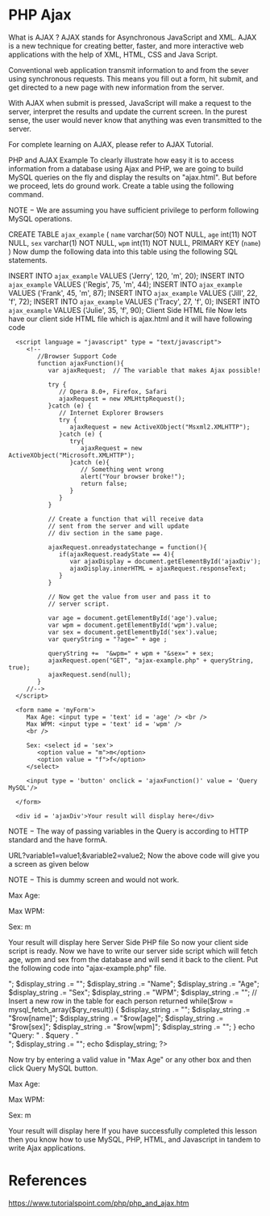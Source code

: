 # PHP Ajax

What is AJAX ?
AJAX stands for Asynchronous JavaScript and XML. AJAX is a new technique for creating better, faster, and more interactive web applications with the help of XML, HTML, CSS and Java Script.

Conventional web application transmit information to and from the sever using synchronous requests. This means you fill out a form, hit submit, and get directed to a new page with new information from the server.

With AJAX when submit is pressed, JavaScript will make a request to the server, interpret the results and update the current screen. In the purest sense, the user would never know that anything was even transmitted to the server.

For complete learning on AJAX, please refer to AJAX Tutorial.

PHP and AJAX Example
To clearly illustrate how easy it is to access information from a database using Ajax and PHP, we are going to build MySQL queries on the fly and display the results on "ajax.html". But before we proceed, lets do ground work. Create a table using the following command.

NOTE − We are assuming you have sufficient privilege to perform following MySQL operations.

CREATE TABLE `ajax_example` (
   `name` varchar(50) NOT NULL,
   `age` int(11) NOT NULL,
   `sex` varchar(1) NOT NULL,
   `wpm` int(11) NOT NULL,
   PRIMARY KEY  (`name`)
)
Now dump the following data into this table using the following SQL statements.

INSERT INTO `ajax_example` VALUES ('Jerry', 120, 'm', 20);
INSERT INTO `ajax_example` VALUES ('Regis', 75, 'm', 44);
INSERT INTO `ajax_example` VALUES ('Frank', 45, 'm', 87);
INSERT INTO `ajax_example` VALUES ('Jill', 22, 'f', 72);
INSERT INTO `ajax_example` VALUES ('Tracy', 27, 'f', 0);
INSERT INTO `ajax_example` VALUES ('Julie', 35, 'f', 90);
Client Side HTML file
Now lets have our client side HTML file which is ajax.html and it will have following code

<html>
   <body>

      <script language = "javascript" type = "text/javascript">
         <!--
            //Browser Support Code
            function ajaxFunction(){
               var ajaxRequest;  // The variable that makes Ajax possible!

               try {
                  // Opera 8.0+, Firefox, Safari
                  ajaxRequest = new XMLHttpRequest();
               }catch (e) {
                  // Internet Explorer Browsers
                  try {
                     ajaxRequest = new ActiveXObject("Msxml2.XMLHTTP");
                  }catch (e) {
                     try{
                        ajaxRequest = new ActiveXObject("Microsoft.XMLHTTP");
                     }catch (e){
                        // Something went wrong
                        alert("Your browser broke!");
                        return false;
                     }
                  }
               }

               // Create a function that will receive data
               // sent from the server and will update
               // div section in the same page.

               ajaxRequest.onreadystatechange = function(){
                  if(ajaxRequest.readyState == 4){
                     var ajaxDisplay = document.getElementById('ajaxDiv');
                     ajaxDisplay.innerHTML = ajaxRequest.responseText;
                  }
               }

               // Now get the value from user and pass it to
               // server script.

               var age = document.getElementById('age').value;
               var wpm = document.getElementById('wpm').value;
               var sex = document.getElementById('sex').value;
               var queryString = "?age=" + age ;

               queryString +=  "&wpm=" + wpm + "&sex=" + sex;
               ajaxRequest.open("GET", "ajax-example.php" + queryString, true);
               ajaxRequest.send(null);
            }
         //-->
      </script>

      <form name = 'myForm'>
         Max Age: <input type = 'text' id = 'age' /> <br />
         Max WPM: <input type = 'text' id = 'wpm' />
         <br />

         Sex: <select id = 'sex'>
            <option value = "m">m</option>
            <option value = "f">f</option>
         </select>

         <input type = 'button' onclick = 'ajaxFunction()' value = 'Query MySQL'/>

      </form>

      <div id = 'ajaxDiv'>Your result will display here</div>
   </body>
</html>
NOTE − The way of passing variables in the Query is according to HTTP standard and the have formA.

URL?variable1=value1;&variable2=value2;
Now the above code will give you a screen as given below

NOTE − This is dummy screen and would not work.

Max Age:  


Max WPM:

Sex:
m

Your result will display here
Server Side PHP file
So now your client side script is ready. Now we have to write our server side script which will fetch age, wpm and sex from the database and will send it back to the client. Put the following code into "ajax-example.php" file.

<?php

   $dbhost = "localhost";
   $dbuser = "dbusername";
   $dbpass = "dbpassword";
   $dbname = "dbname";

   //Connect to MySQL Server
   mysql_connect($dbhost, $dbuser, $dbpass);

   //Select Database
   mysql_select_db($dbname) or die(mysql_error());

   // Retrieve data from Query String
   $age = $_GET['age'];
   $sex = $_GET['sex'];
   $wpm = $_GET['wpm'];

   // Escape User Input to help prevent SQL Injection
   $age = mysql_real_escape_string($age);
   $sex = mysql_real_escape_string($sex);
   $wpm = mysql_real_escape_string($wpm);

   //build query
   $query = "SELECT * FROM ajax_example WHERE sex = '$sex'";

   if(is_numeric($age))
   $query .= " AND age <= $age";

   if(is_numeric($wpm))
   $query .= " AND wpm <= $wpm";

   //Execute query
   $qry_result = mysql_query($query) or die(mysql_error());

   //Build Result String
   $display_string = "<table>";
   $display_string .= "<tr>";
   $display_string .= "<th>Name</th>";
   $display_string .= "<th>Age</th>";
   $display_string .= "<th>Sex</th>";
   $display_string .= "<th>WPM</th>";
   $display_string .= "</tr>";

   // Insert a new row in the table for each person returned
   while($row = mysql_fetch_array($qry_result)) {
      $display_string .= "<tr>";
      $display_string .= "<td>$row[name]</td>";
      $display_string .= "<td>$row[age]</td>";
      $display_string .= "<td>$row[sex]</td>";
      $display_string .= "<td>$row[wpm]</td>";
      $display_string .= "</tr>";
   }
   echo "Query: " . $query . "<br />";

   $display_string .= "</table>";
   echo $display_string;
?>
Now try by entering a valid value in "Max Age" or any other box and then click Query MySQL button.

Max Age:  


Max WPM:

Sex:
m

Your result will display here
If you have successfully completed this lesson then you know how to use MySQL, PHP, HTML, and Javascript in tandem to write Ajax applications.


# References
https://www.tutorialspoint.com/php/php_and_ajax.htm
